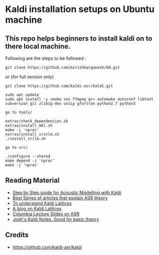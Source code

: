 # Kaldi installation setups on Ubuntu machine

## This repo helps beginners to install kaldi on to there local machine.
  
Following are the steps to be followed :
```
git clone https://github.com/mirishkarganesh/k0.git
```
or (for full version only)
```
git clone https://github.com/kaldi-asr/kaldi.git
```
```
sudo apt update
sudo apt install -y cmake sox ffmpeg g++ automake autoconf libtool subversion git zlib1g-dev unzip gfortran python2.7 python3
```
`go to tools/`
```
extras/check_dependencies.sh
extras/install_mkl.sh
make -j 'nproc'
extras/install_irstlm.sh
./install_srilm.sh
```
`go to src/ `
```
./configure --shared
make depend -j 'nproc'
make -j 'nproc'    
```

## Reading Material

- [Step by Step guide for Acoustic Modelling with Kaldi](https://eleanorchodroff.com/tutorial/kaldi/training-acoustic-models.html)
- [Best Series of articles that explain ASR theory](https://medium.com/@jonathan_hui/speech-recognition-series-71fd6784551a)
- [To understand Kaldi Lattices](https://kaldi-asr.org/doc/lattices.html)
- [A blog on Kaldi Lattices](https://senarvi.github.io/kaldi-lattices/)
- [Columbia Lecture Slides on ASR](http://www.ee.columbia.edu/~stanchen/spring16/e6870/slides/)
- [Josh's Kaldi Notes. Good for basic theory](http://jrmeyer.github.io/asr/2016/02/01/Kaldi-notes.html)



## Credits

- https://github.com/kaldi-asr/kaldi
